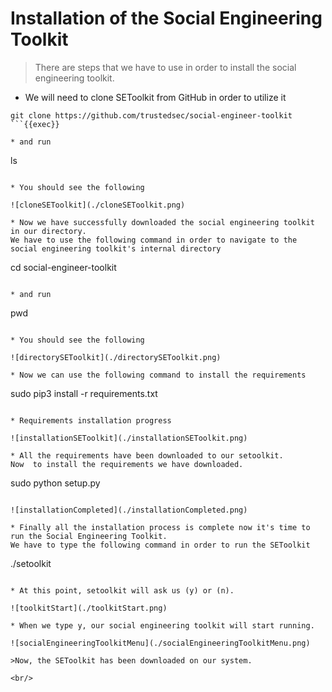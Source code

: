 # Installation of the Social Engineering Toolkit

>There are steps that we have to use in order to install the social engineering toolkit.


* We will need to clone SEToolkit from GitHub in order to utilize it
```
git clone https://github.com/trustedsec/social-engineer-toolkit
```{{exec}}

* and run
```
ls
```{{exec}}

* You should see the following

![cloneSEToolkit](./cloneSEToolkit.png)

* Now we have successfully downloaded the social engineering toolkit in our directory.
We have to use the following command in order to navigate to the social engineering toolkit's internal directory
```
cd social-engineer-toolkit
```{{exec}}

* and run
```
pwd
```{{exec}}

* You should see the following

![directorySEToolkit](./directorySEToolkit.png)

* Now we can use the following command to install the requirements
```
sudo pip3 install -r requirements.txt
```{{exec}}

* Requirements installation progress

![installationSEToolkit](./installationSEToolkit.png)

* All the requirements have been downloaded to our setoolkit.
Now  to install the requirements we have downloaded.
```
sudo python setup.py
```{{exec}}

![installationCompleted](./installationCompleted.png)

* Finally all the installation process is complete now it's time to run the Social Engineering Toolkit.
We have to type the following command in order to run the SEToolkit
```
./setoolkit
```{{exec}}

* At this point, setoolkit will ask us (y) or (n).

![toolkitStart](./toolkitStart.png)

* When we type y, our social engineering toolkit will start running.

![socialEngineeringToolkitMenu](./socialEngineeringToolkitMenu.png)

>Now, the SEToolkit has been downloaded on our system.

<br/>
